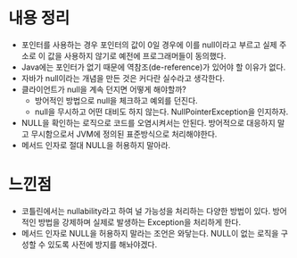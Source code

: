 # 내용 정리

- 포인터를 사용하는 경우 포인터의 값이 0일 경우에 이를 null이라고 부르고 실제 주소로 이 값을 사용하지 않기로 예전에 프로그래머들이 동의했다.
- Java에는 포인터가 없기 때문에 역참조(de-reference)가 있어야 할 이유가 없다.
- 자바가 null이라는 개념을 만든 것은 커다란 실수라고 생각한다.
- 클라이언트가 null을 계속 던지면 어떻게 해야할까?
    - 방어적인 방법으로 null을 체크하고 예외를 던진다.
    - null을 무시하고 어떤 대비도 하지 않는다. NullPointerException을 인지하자.
- NULL을 확인하는 로직으로 코드를 오염시켜서는 안된다. 방어적으로 대응하지 말고 무시함으로서 JVM에 정의된 표준방식으로 처리해야한다.
- 메서드 인자로 절대 NULL을 허용하지 말아라.

# 느낀점

- 코틀린에서는 nullability라고 하여 널 가능성을 처리하는 다양한 방법이 있다. 방어적인 방법을 강제하며 실제로 발생하는 Exception을 처리하게 한다.
- 메서드 인자로 NULL을 허용하지 말라는 조언은 와닿는다. NULL이 없는 로직을 구성할 수 있도록 사전에 방지를 해놔야겠다.
